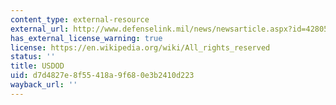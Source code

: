 ```yaml
---
content_type: external-resource
external_url: http://www.defenselink.mil/news/newsarticle.aspx?id=42805
has_external_license_warning: true
license: https://en.wikipedia.org/wiki/All_rights_reserved
status: ''
title: USDOD
uid: d7d4827e-8f55-418a-9f68-0e3b2410d223
wayback_url: ''
---
```


